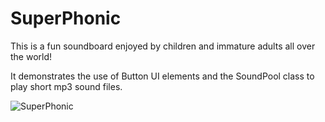 # SuperPhonic

This is a fun soundboard enjoyed by children and immature adults all over the world!

It demonstrates the use of Button UI elements and the SoundPool class to play short mp3 sound files.

![SuperPhonic](https://user-images.githubusercontent.com/120612915/208318737-7e24b732-0279-4cb9-9bc9-e30cb2fcac94.png)


